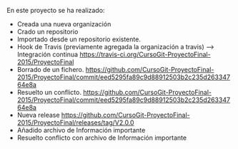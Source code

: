 En este proyecto se ha realizado:
* Creada una nueva organización
* Crado un repositorio
* Importado desde un repositorio existente.
* Hook de Travis (previamente agregada la organización a travis) --> Integración continua
	https://travis-ci.org/CursoGit-ProyectoFinal-2015/ProyectoFinal
* Borrado de un fichero.
https://github.com/CursoGit-ProyectoFinal-2015/ProyectoFinal/commit/eed5295fa89c9d88912503b2c235d26334764e8a
* Resuelto un conflicto.
https://github.com/CursoGit-ProyectoFinal-2015/ProyectoFinal/commit/eed5295fa89c9d88912503b2c235d26334764e8a
* Nueva release
https://github.com/CursoGit-ProyectoFinal-2015/ProyectoFinal/releases/tag/V2.0.0
* Añadido archivo de Información importante
* Resuelto conflicto con archivo de Información importante
